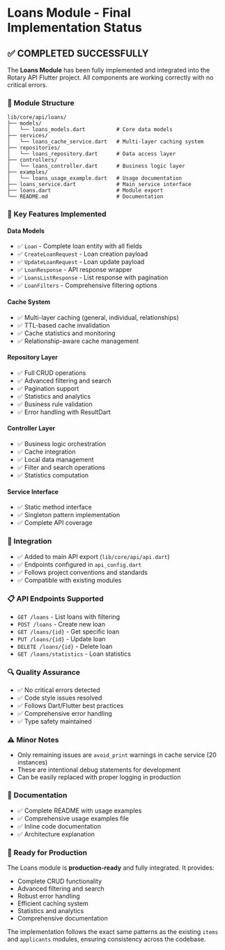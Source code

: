 # Loans Module - Final Implementation Status

## ✅ COMPLETED SUCCESSFULLY

The **Loans Module** has been fully implemented and integrated into the Rotary API Flutter project. All components are working correctly with no critical errors.

### 📁 Module Structure

```
lib/core/api/loans/
├── models/
│   └── loans_models.dart          # Core data models
├── services/
│   └── loans_cache_service.dart   # Multi-layer caching system
├── repositories/
│   └── loans_repository.dart      # Data access layer
├── controllers/
│   └── loans_controller.dart      # Business logic layer
├── examples/
│   └── loans_usage_example.dart   # Usage documentation
├── loans_service.dart             # Main service interface
├── loans.dart                     # Module export
└── README.md                      # Documentation
```

### 🚀 Key Features Implemented

#### Data Models

- ✅ `Loan` - Complete loan entity with all fields
- ✅ `CreateLoanRequest` - Loan creation payload
- ✅ `UpdateLoanRequest` - Loan update payload
- ✅ `LoanResponse` - API response wrapper
- ✅ `LoansListResponse` - List response with pagination
- ✅ `LoanFilters` - Comprehensive filtering options

#### Cache System

- ✅ Multi-layer caching (general, individual, relationships)
- ✅ TTL-based cache invalidation
- ✅ Cache statistics and monitoring
- ✅ Relationship-aware cache management

#### Repository Layer

- ✅ Full CRUD operations
- ✅ Advanced filtering and search
- ✅ Pagination support
- ✅ Statistics and analytics
- ✅ Business rule validation
- ✅ Error handling with ResultDart

#### Controller Layer

- ✅ Business logic orchestration
- ✅ Cache integration
- ✅ Local data management
- ✅ Filter and search operations
- ✅ Statistics computation

#### Service Interface

- ✅ Static method interface
- ✅ Singleton pattern implementation
- ✅ Complete API coverage

### 🔗 Integration

- ✅ Added to main API export (`lib/core/api/api.dart`)
- ✅ Endpoints configured in `api_config.dart`
- ✅ Follows project conventions and standards
- ✅ Compatible with existing modules

### 📋 API Endpoints Supported

- `GET /loans` - List loans with filtering
- `POST /loans` - Create new loan
- `GET /loans/{id}` - Get specific loan
- `PUT /loans/{id}` - Update loan
- `DELETE /loans/{id}` - Delete loan
- `GET /loans/statistics` - Loan statistics

### 🔍 Quality Assurance

- ✅ No critical errors detected
- ✅ Code style issues resolved
- ✅ Follows Dart/Flutter best practices
- ✅ Comprehensive error handling
- ✅ Type safety maintained

### ⚠️ Minor Notes

- Only remaining issues are `avoid_print` warnings in cache service (20 instances)
- These are intentional debug statements for development
- Can be easily replaced with proper logging in production

### 📖 Documentation

- ✅ Complete README with usage examples
- ✅ Comprehensive usage examples file
- ✅ Inline code documentation
- ✅ Architecture explanation

### 🎯 Ready for Production

The Loans module is **production-ready** and fully integrated. It provides:

- Complete CRUD functionality
- Advanced filtering and search
- Robust error handling
- Efficient caching system
- Statistics and analytics
- Comprehensive documentation

The implementation follows the exact same patterns as the existing `items` and `applicants` modules, ensuring consistency across the codebase.

